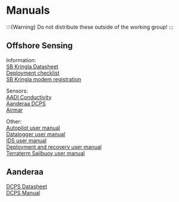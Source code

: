 # Manuals

:::{Warning}
Do not distribute these outside of the working group!
:::

## Offshore Sensing

Information: <br>
[SB Kringla Datasheet](https://www.dropbox.com/s/s2ulc4eli1a1tub/SB%20Kringla%20Datasheet.pdf?dl=0) <br>
[Deployment checklist](https://www.dropbox.com/s/fp0yhetfqbh9f5e/Deployment%20checklist.pdf?dl=0) <br>
[SB Kringla modem registration](https://www.dropbox.com/s/pye1n5ff9i8o4u7/SB%20Kringla%20Modem%20registration.pdf?dl=0) <br>

Sensors: <br>
[AADI Conductivity](https://www.dropbox.com/s/bj3kff6o9i56dul/AADI_Conductivity_manual.pdf?dl=0) <br>
[Aanderaa DCPS](https://www.dropbox.com/s/ki761pgtn0pt5jk/DCPS%20user%20manual.pdf?dl=0) <br>
[Airmar](https://www.dropbox.com/s/1s610dyp4loqa9y/Airmar%20user%20manual%202.pdf?dl=0) <br>

Other: <br>
[Autopilot user manual](https://www.dropbox.com/s/sv4va1ikkq945ap/Autopilot%20user%20manual%202.pdf?dl=0) <br>
[Datalogger user manual](https://www.dropbox.com/s/zvytqxkjhvsybn1/Datalogger%20user%20manual%202.pdf?dl=0) <br>
[IDS user manual](https://www.dropbox.com/s/ggej3rwi9hynzv6/IDS%20user%20manual.pdf?dl=0) <br>
[Deployment and recovery user manual](https://www.dropbox.com/s/281qrxkse3di52z/Deployment%20and%20Retrieval%20User%20Manual.pdf?dl=0) <br>
[Terraterm Sailbuoy user manual](https://www.dropbox.com/s/g011r2wyi5f28oy/Teraterm%20sailbuoy%20manual.pdf?dl=0) <br>

## Aanderaa

[DCPS Datasheet](https://www.dropbox.com/s/2xms2wm8l7xtkis/d411_aanderaa_dcps.pdf?dl=0) <br>
[DCPS Manual](https://www.dropbox.com/s/v3ryfctdqa70uka/TD304%20Manual%20DCPS.pdf?dl=0) <br>
